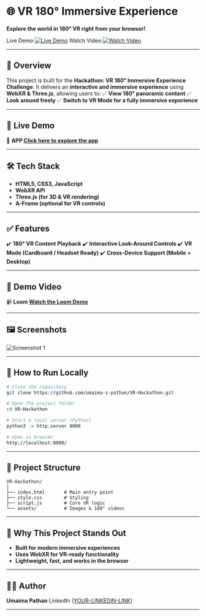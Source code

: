 # 🌐 VR 180° Immersive Experience

**Explore the world in 180° VR right from your browser!**

Live Demo [![Live Demo](https://img.shields.io/badge/Demo-Live-brightgreen?style=for-the-badge\&logo=googlechrome)](https://umaima-s-pathan.github.io/VR-Hackathon/)
Watch Video [![Watch Video](https://img.shields.io/badge/Watch-Loom%20Demo-blue?style=for-the-badge\&logo=loom)]([YOUR-LOOM-VIDEO-LINK-HERE](https://www.loom.com/share/02e6287b2acd478da57d8eedc6028289?sid=b731e5a7-9522-43da-b433-7e0e430917a6))

---

## 📌 **Overview**

This project is built for the **Hackathon: VR 180° Immersive Experience Challenge**.
It delivers an **interactive and immersive experience** using **WebXR & Three.js**, allowing users to:
✅ **View 180° panoramic content**
✅ **Look around freely**
✅ **Switch to VR Mode for a fully immersive experience**

---

## 🚀 **Live Demo**

🔗 **APP [Click here to explore the app](https://umaima-s-pathan.github.io/VR-Hackathon/)**

---

## 🛠 **Tech Stack**

* **HTML5, CSS3, JavaScript**
* **WebXR API**
* **Three.js (for 3D & VR rendering)**
* **A-Frame (optional for VR controls)**

---

## ✅ **Features**

✔️ **180° VR Content Playback**
✔️ **Interactive Look-Around Controls**
✔️ **VR Mode (Cardboard / Headset Ready)**
✔️ **Cross-Device Support (Mobile + Desktop)**

---

## 🎥 **Demo Video**

📹 **Loom [Watch the Loom Demo]([YOUR-LOOM-VIDEO-LINK-HERE](https://www.loom.com/share/02e6287b2acd478da57d8eedc6028289?sid=90082fef-fe62-49ef-b1f6-cf0e2dd6149b))**

---

## 🖼 **Screenshots**

![Screenshot 1](<img width="1843" height="881" alt="Screenshot 2025-09-09 032622" src="https://github.com/user-attachments/assets/2c0a6462-fcca-4dca-a30b-3759c810e981" />
)

---

## 🔧 **How to Run Locally**

```bash
# Clone the repository
git clone https://github.com/umaima-s-pathan/VR-Hackathon.git

# Open the project folder
cd VR-Hackathon

# Start a local server (Python)
python3 -m http.server 8000

# Open in browser
http://localhost:8000/
```

---

## 📂 **Project Structure**

```
VR-Hackathon/
│
├── index.html       # Main entry point
├── style.css        # Styling
├── script.js        # Core VR logic
└── assets/          # Images & 180° videos
```

---

## 🌟 **Why This Project Stands Out**

* **Built for modern immersive experiences**
* **Uses WebXR for VR-ready functionality**
* **Lightweight, fast, and works in the browser**

---

## 👩‍💻 **Author**

**Umaima Pathan**
LinkedIn ([YOUR-LINKEDIN-LINK](https://www.linkedin.com/in/umaima-pathan-b0586124a/))

---
